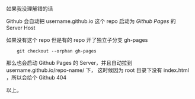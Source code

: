 
如果我没理解错的话


Github 会自动把 username.github.io 这个 repo 启动为 *Github Pages* 的 Server Host

如果没有这个 repo 但是有的 repo 开了独立子分支 gh-pages

```
	git checkout --orphan gh-pages
```

那么也会启动  Github Pages 的 Server，并且自动拉到 username.github.io/repo-name/ 下，
这时候因为 root 目录下没有 index.html ，所以会给个 Github 404


以上。
